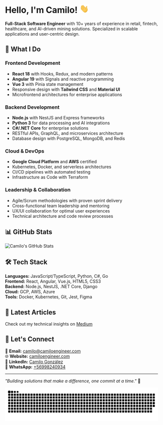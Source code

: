 # Hello, I'm Camilo! <img width="30" src="https://github.com/camiloengineer/camiloengineer/blob/main/resources/img/waving.gif" alt="👋" />

**Full-Stack Software Engineer** with 10+ years of experience in retail, fintech, healthcare, and AI-driven mining solutions. Specialized in scalable applications and user-centric design.

## 🚀 What I Do

### Frontend Development
- **React 18** with Hooks, Redux, and modern patterns
- **Angular 19** with Signals and reactive programming  
- **Vue 3** with Pinia state management
- Responsive design with **Tailwind CSS** and **Material UI**
- Microfrontend architectures for enterprise applications

### Backend Development
- **Node.js** with NestJS and Express frameworks
- **Python 3** for data processing and AI integrations
- **C#/.NET Core** for enterprise solutions
- RESTful APIs, GraphQL, and microservices architecture
- Database design with PostgreSQL, MongoDB, and Redis

### Cloud & DevOps
- **Google Cloud Platform** and **AWS** certified
- Kubernetes, Docker, and serverless architectures
- CI/CD pipelines with automated testing
- Infrastructure as Code with Terraform

### Leadership & Collaboration
- Agile/Scrum methodologies with proven sprint delivery
- Cross-functional team leadership and mentoring
- UX/UI collaboration for optimal user experiences
- Technical architecture and code review processes

## 📊 GitHub Stats

![Camilo's GitHub Stats](https://github-readme-stats.vercel.app/api?username=camiloengineer&show_icons=true&theme=default)

## 🛠️ Tech Stack

**Languages:** JavaScript/TypeScript, Python, C#, Go  
**Frontend:** React, Angular, Vue.js, HTML5, CSS3  
**Backend:** Node.js, NestJS, .NET Core, Django  
**Cloud:** GCP, AWS, Azure  
**Tools:** Docker, Kubernetes, Git, Jest, Figma  

## 📝 Latest Articles
Check out my technical insights on [Medium](https://medium.com/@camiloengineer)

## 🤝 Let's Connect

📧 **Email:** [camilo@camiloengineer.com](mailto:camilo@camiloengineer.com)  
🌐 **Website:** [camiloengineer.com](https://www.camiloengineer.com)  
💼 **LinkedIn:** [Camilo González](https://www.linkedin.com/in/camiloengineer/)  
💬 **WhatsApp:** [+56998240934](https://api.whatsapp.com/send/?phone=56998240934)

---

*"Building solutions that make a difference, one commit at a time."* 🚀

<img src="https://github.com/camiloengineer/camiloengineer/blob/main/resources/img/grid-snake.svg" alt="GitHub Snake Animation" />
